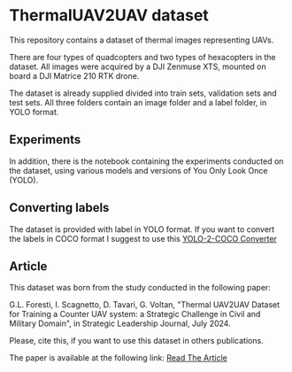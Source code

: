 # ThermalUAV2UAV dataset
This repository contains a dataset of thermal images representing UAVs.

There are four types of quadcopters and two types of hexacopters in the dataset. All images were acquired by a DJI Zenmuse XTS, mounted on board a DJI Matrice 210 RTK drone.

The dataset is already supplied divided into train sets, validation sets and test sets. All three folders contain an image folder and a label folder, in YOLO format.

## Experiments 

In addition, there is the notebook containing the experiments conducted on the dataset, using various models and versions of You Only Look Once (YOLO).

## Converting labels

The dataset is provided with label in YOLO format. If you want to convert the labels in COCO format I suggest to use this [YOLO-2-COCO Converter](https://github.com/Taeyoung96/Yolo-to-COCO-format-converter)

## Article

This dataset was born from the study conducted in the following paper:

G.L. Foresti, I. Scagnetto, D. Tavari, G. Voltan, "Thermal UAV2UAV Dataset for Training a Counter UAV system: a Strategic Challenge in Civil and Military Domain", in Strategic Leadership Journal, July 2024.

Please, cite this, if you want to use this dataset in others publications. 

The paper is available at the following link: [Read The Article](https://www.casd.it/pluginfile.php/41518/mod_page/content/17/SLJ_Vol_2_2024_ott.pdf)


